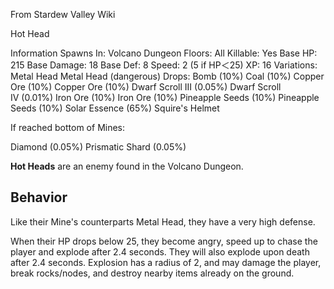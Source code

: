From Stardew Valley Wiki

Hot Head

Information Spawns In: Volcano Dungeon Floors: All Killable: Yes Base HP: 215 Base Damage: 18 Base Def: 8 Speed: 2 (5 if HP＜25) XP: 16 Variations: Metal Head Metal Head (dangerous) Drops: Bomb (10%) Coal (10%) Copper Ore (10%) Copper Ore (10%) Dwarf Scroll III (0.05%) Dwarf Scroll IV (0.01%) Iron Ore (10%) Iron Ore (10%) Pineapple Seeds (10%) Pineapple Seeds (10%) Solar Essence (65%) Squire's Helmet

If reached bottom of Mines:

Diamond (0.05%) Prismatic Shard (0.05%)

**Hot Heads** are an enemy found in the Volcano Dungeon.

## Behavior

Like their Mine's counterparts Metal Head, they have a very high defense.

When their HP drops below 25, they become angry, speed up to chase the player and explode after 2.4 seconds. They will also explode upon death after 2.4 seconds. Explosion has a radius of 2, and may damage the player, break rocks/nodes, and destroy nearby items already on the ground.